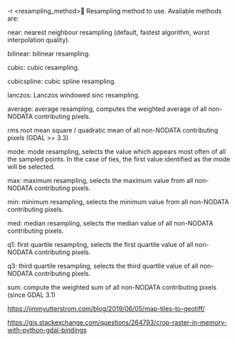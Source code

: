 -r <resampling_method>
Resampling method to use. Available methods are:

near: nearest neighbour resampling (default, fastest algorithm, worst interpolation quality).

bilinear: bilinear resampling.

cubic: cubic resampling.

cubicspline: cubic spline resampling.

lanczos: Lanczos windowed sinc resampling.

average: average resampling, computes the weighted average of all non-NODATA contributing pixels.

rms root mean square / quadratic mean of all non-NODATA contributing pixels (GDAL >= 3.3)

mode: mode resampling, selects the value which appears most often of all the sampled points. In the case of ties, the first value identified as the mode will be selected.

max: maximum resampling, selects the maximum value from all non-NODATA contributing pixels.

min: minimum resampling, selects the minimum value from all non-NODATA contributing pixels.

med: median resampling, selects the median value of all non-NODATA contributing pixels.

q1: first quartile resampling, selects the first quartile value of all non-NODATA contributing pixels.

q3: third quartile resampling, selects the third quartile value of all non-NODATA contributing pixels.

sum: compute the weighted sum of all non-NODATA contributing pixels (since GDAL 3.1)




https://jimmyutterstrom.com/blog/2019/06/05/map-tiles-to-geotiff/


https://gis.stackexchange.com/questions/264793/crop-raster-in-memory-with-python-gdal-bindings
